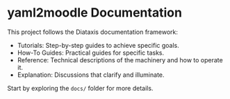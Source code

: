 # yaml2moodle Documentation

This project follows the Diataxis documentation framework:

- Tutorials: Step-by-step guides to achieve specific goals.
- How-To Guides: Practical guides for specific tasks.
- Reference: Technical descriptions of the machinery and how to operate it.
- Explanation: Discussions that clarify and illuminate.

Start by exploring the `docs/` folder for more details.
